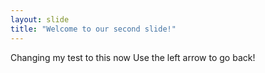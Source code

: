 ```yaml
---
layout: slide
title: "Welcome to our second slide!"
---
```

Changing my test to this now
Use the left arrow to go back!
